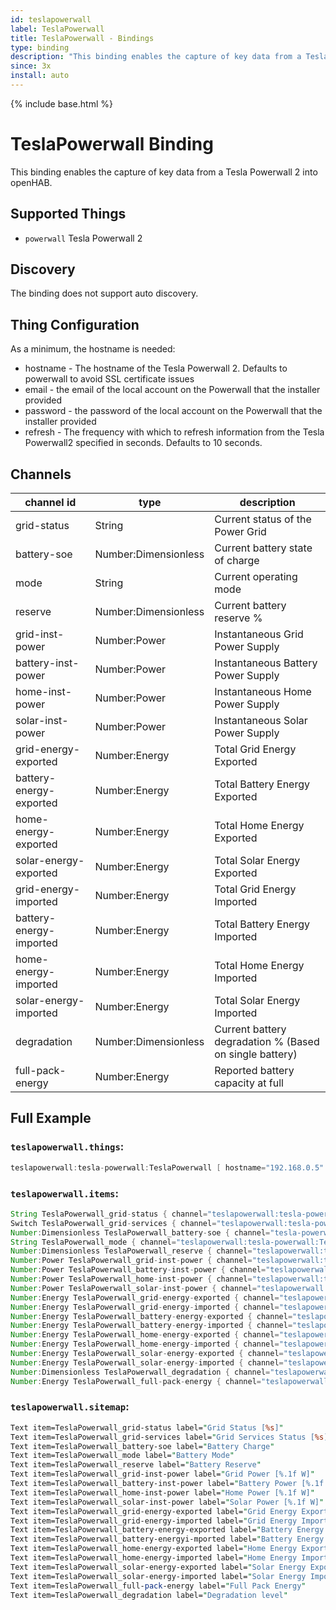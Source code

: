 ```yaml
---
id: teslapowerwall
label: TeslaPowerwall
title: TeslaPowerwall - Bindings
type: binding
description: "This binding enables the capture of key data from a Tesla Powerwall 2 into openHAB."
since: 3x
install: auto
---
```


<!-- Attention authors: Do not edit directly. Please add your changes to the appropriate source repository -->

{% include base.html %}

# TeslaPowerwall Binding

This binding enables the capture of key data from a Tesla Powerwall 2 into openHAB.

## Supported Things

- `powerwall` Tesla Powerwall 2

## Discovery

The binding does not support auto discovery.

## Thing Configuration

As a minimum, the hostname is needed:

- hostname - The hostname of the Tesla Powerwall 2. Defaults to powerwall to avoid SSL certificate issues
- email - the email of the local account on the Powerwall that the installer provided
- password - the password of the local account on the Powerwall that the installer provided
- refresh - The frequency with which to refresh information from the Tesla Powerwall2 specified in seconds. Defaults to 10 seconds.

## Channels

| channel id                | type                 | description                                                  |
|---------------------------|----------------------|--------------------------------------------------------------|
| grid-status               | String               | Current status of the Power Grid                             |
| battery-soe               | Number:Dimensionless | Current battery state of charge                              |
| mode                      | String               | Current operating mode                                       |
| reserve                   | Number:Dimensionless | Current battery reserve %                                    |
| grid-inst-power           | Number:Power         | Instantaneous Grid Power Supply                              |
| battery-inst-power        | Number:Power         | Instantaneous Battery Power Supply                           |
| home-inst-power           | Number:Power         | Instantaneous Home Power Supply                              |
| solar-inst-power          | Number:Power         | Instantaneous Solar Power Supply                             |
| grid-energy-exported      | Number:Energy        | Total Grid Energy Exported                                   |
| battery-energy-exported   | Number:Energy        | Total Battery Energy Exported                                |
| home-energy-exported      | Number:Energy        | Total Home Energy Exported                                   |
| solar-energy-exported     | Number:Energy        | Total Solar Energy Exported                                  |
| grid-energy-imported      | Number:Energy        | Total Grid Energy Imported                                   |
| battery-energy-imported   | Number:Energy        | Total Battery Energy Imported                                |
| home-energy-imported      | Number:Energy        | Total Home Energy Imported                                   |
| solar-energy-imported     | Number:Energy        | Total Solar Energy Imported                                  |
| degradation               | Number:Dimensionless | Current battery degradation % (Based on single battery)      |
| full-pack-energy          | Number:Energy        | Reported battery capacity at full                            |

## Full Example

### `teslapowerwall.things`:

```java
teslapowerwall:tesla-powerwall:TeslaPowerwall [ hostname="192.168.0.5" ]
```

### `teslapowerwall.items`:

```java
String TeslaPowerwall_grid-status { channel="teslapowerwall:tesla-powerwall:TeslaPowerwall:grid-status" }
Switch TeslaPowerwall_grid-services { channel="teslapowerwall:tesla-powerwall:TeslaPowerwall:grid-services" }
Number:Dimensionless TeslaPowerwall_battery-soe { channel="tesla-powerwall:teslapowerwall:TeslaPowerwall:battery-soe", unit="%" }
String TeslaPowerwall_mode { channel="teslapowerwall:tesla-powerwall:TeslaPowerwall:mode" }
Number:Dimensionless TeslaPowerwall_reserve { channel="teslapowerwall:tesla-powerwall:TeslaPowerwall:reserve", unit="%" }
Number:Power TeslaPowerwall_grid-inst-power { channel="teslapowerwall:tesla-powerwall:TeslaPowerwall:grid-inst-power" }
Number:Power TeslaPowerwall_battery-inst-power { channel="teslapowerwall:tesla-powerwall:TeslaPowerwall:battery-inst-power" }
Number:Power TeslaPowerwall_home-inst-power { channel="teslapowerwall:tesla-powerwall:TeslaPowerwall:home-inst-power" }
Number:Power TeslaPowerwall_solar-inst-power { channel="teslapowerwall:tesla-powerwall:TeslaPowerwall:solar-inst-power" }
Number:Energy TeslaPowerwall_grid-energy-exported { channel="teslapowerwall:tesla-powerwall:TeslaPowerwall:grid-energy-exported" }
Number:Energy TeslaPowerwall_grid-energy-imported { channel="teslapowerwall:tesla-powerwall:TeslaPowerwall:grid-energy-imported" }
Number:Energy TeslaPowerwall_battery-energy-exported { channel="teslapowerwall:tesla-powerwall:TeslaPowerwall:battery-energy-exported" }
Number:Energy TeslaPowerwall_battery-energy-imported { channel="teslapowerwall:tesla-powerwall:TeslaPowerwall:battery-energy-imported" }
Number:Energy TeslaPowerwall_home-energy-exported { channel="teslapowerwall:tesla-powerwall:TeslaPowerwall:home-energy-exported" }
Number:Energy TeslaPowerwall_home-energy-imported { channel="teslapowerwall:tesla-powerwall:TeslaPowerwall:home-energy-imported" }
Number:Energy TeslaPowerwall_solar-energy-exported { channel="teslapowerwall:tesla-powerwall:TeslaPowerwall:solar-energy-exported" }
Number:Energy TeslaPowerwall_solar-energy-imported { channel="teslapowerwall:tesla-powerwall:TeslaPowerwall:solar-energy-imported" }
Number:Dimensionless TeslaPowerwall_degradation { channel="teslapowerwall:tesla-powerwall:TeslaPowerwall:degradation", unit="%" }
Number:Energy TeslaPowerwall_full-pack-energy { channel="teslapowerwall:tesla-powerwall:TeslaPowerwall:full-pack-energy" }
```

### `teslapowerwall.sitemap`:

```perl
Text item=TeslaPowerwall_grid-status label="Grid Status [%s]"
Text item=TeslaPowerwall_grid-services label="Grid Services Status [%s]"
Text item=TeslaPowerwall_battery-soe label="Battery Charge"
Text item=TeslaPowerwall_mode label="Battery Mode"
Text item=TeslaPowerwall_reserve label="Battery Reserve"
Text item=TeslaPowerwall_grid-inst-power label="Grid Power [%.1f W]"
Text item=TeslaPowerwall_battery-inst-power label="Battery Power [%.1f W]"
Text item=TeslaPowerwall_home-inst-power label="Home Power [%.1f W]"
Text item=TeslaPowerwall_solar-inst-power label="Solar Power [%.1f W]"
Text item=TeslaPowerwall_grid-energy-exported label="Grid Energy Exported [%.1f kWh]"
Text item=TeslaPowerwall_grid-energy-imported label="Grid Energy Imported [%.1f kWh]"
Text item=TeslaPowerwall_battery-energy-exported label="Battery Energy Exported [%.1f kWh]"
Text item=TeslaPowerwall_battery-energyi-mported label="Battery Energy Imported [%.1f kWh]"
Text item=TeslaPowerwall_home-energy-exported label="Home Energy Exported [%.1f kWh]"
Text item=TeslaPowerwall_home-energy-imported label="Home Energy Imported [%.1f kWh]"
Text item=TeslaPowerwall_solar-energy-exported label="Solar Energy Exported [%.1f kWh]"
Text item=TeslaPowerwall_solar-energy-imported label="Solar Energy Imported [%.1f kWh]"
Text item=TeslaPowerwall_full-pack-energy label="Full Pack Energy"
Text item=TeslaPowerwall_degradation label="Degradation level"
```

